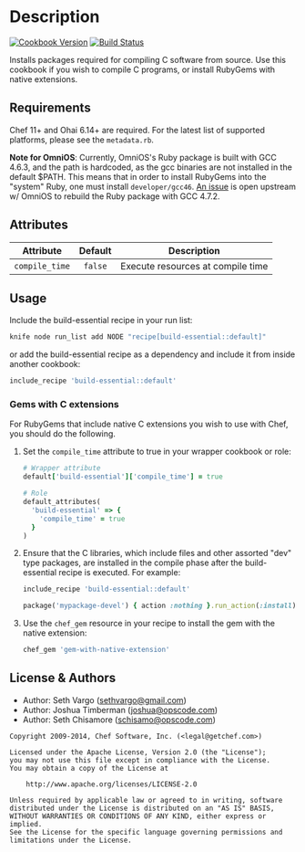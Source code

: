Description
===========
[![Cookbook Version](http://img.shields.io/cookbook/v/build-essential.svg)][cookbook]
[![Build Status](http://img.shields.io/travis/opscode-cookbooks/build-essential.svg)][travis]

[cookbook]: https://community.opscode.com/cookbooks/build-essential
[travis]: http://travis-ci.org/opscode-cookbooks/build-essential

Installs packages required for compiling C software from source. Use this
cookbook if you wish to compile C programs, or install RubyGems with native
extensions.

Requirements
------------
Chef 11+ and Ohai 6.14+ are required. For the latest list of supported
platforms, please see the `metadata.rb`.

**Note for OmniOS**: Currently, OmniOS's Ruby package is built with
GCC 4.6.3, and the path is hardcoded, as the gcc binaries are not
installed in the default $PATH. This means that in order to install
RubyGems into the "system" Ruby, one must install `developer/gcc46`.
[An issue](https://github.com/omniti-labs/omnios-build/issues/19) is
open upstream w/ OmniOS to rebuild the Ruby package with GCC 4.7.2.


Attributes
----------
| Attribute      | Default | Description                       |
|----------------|:-------:|-----------------------------------|
| `compile_time` | `false` | Execute resources at compile time |


Usage
-----
Include the build-essential recipe in your run list:

```sh
knife node run_list add NODE "recipe[build-essential::default]"
```

or add the build-essential recipe as a dependency and include it from inside
another cookbook:

```ruby
include_recipe 'build-essential::default'
```

### Gems with C extensions
For RubyGems that include native C extensions you wish to use with Chef, you
should do the following.

1. Set the `compile_time` attribute to true in your wrapper cookbook or role:

    ```ruby
    # Wrapper attribute
    default['build-essential']['compile_time'] = true
    ```

    ```ruby
    # Role
    default_attributes(
      'build-essential' => {
        'compile_time' = true
      }
    )
    ```

1. Ensure that the C libraries, which include files and other assorted "dev"
type packages, are installed in the compile phase after the build-essential
recipe is executed. For example:

    ```ruby
    include_recipe 'build-essential::default'

    package('mypackage-devel') { action :nothing }.run_action(:install)
    ```

1. Use the `chef_gem` resource in your recipe to install the gem with the native
extension:

    ```ruby
    chef_gem 'gem-with-native-extension'
    ```


License & Authors
-----------------
- Author: Seth Vargo (<sethvargo@gmail.com>)
- Author: Joshua Timberman (<joshua@opscode.com>)
- Author: Seth Chisamore (<schisamo@opscode.com>)

```text
Copyright 2009-2014, Chef Software, Inc. (<legal@getchef.com>)

Licensed under the Apache License, Version 2.0 (the "License");
you may not use this file except in compliance with the License.
You may obtain a copy of the License at

    http://www.apache.org/licenses/LICENSE-2.0

Unless required by applicable law or agreed to in writing, software
distributed under the License is distributed on an "AS IS" BASIS,
WITHOUT WARRANTIES OR CONDITIONS OF ANY KIND, either express or implied.
See the License for the specific language governing permissions and
limitations under the License.
```
